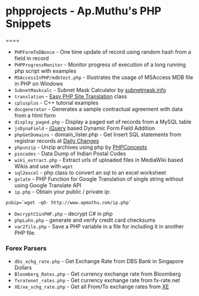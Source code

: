 # phpprojects - Ap.Muthu's PHP Snippets
====

* `PHPFormToDBonce` - One time update of record using random hash from a field in record
* `PHPProgressMonitor` - Monitor progress of execution of a long running php script with examples
* `MSAccessInPHP/mdbtest.php` - Illustrates the usage of MSAccess MDB file in PHP on Windows
* `SubnetMaskcalc` - Subnet Mask Calculator by [subnetmask.info](http://www.subnetmask.info)
* `translation` - [Easy PHP Site Translation](http://tympanus.net/codrops/2009/12/30/easy-php-site-translation/) class
* `cplusplus` - C++ tutorial examples
* `docgenerator` - Generates a sample contractual agreement with data from a html form
* `display_paged.php` - Display a paged set of records from a MySQL table
* `jsDynaField` - [jQuery](https://jquery.org/) based Dynamic Form Field Addition
* `phpGetDomains` - domain_lister.php - Get Insert SQL statements from registrar records at [Daily Changes](http://www.dailychanges.com)
* `phpunzip` - Unzip archives using php by [PHPConcepts](http://www.phpconcept.net)
* `pincodes` - Data Dump of Indian Postal Codes
* `wiki_extract.php` - Extract urls of uploaded files in MediaWiki based Wikis and use with `wget`
* `sql2excel` - php class to convert an sql to an excel worksheet
* `gxlate` - PHP Function for Google Translation of single string without using Google Translate API
* `ip.php` - Obtain your public / private ip:
````
pubip=`wget -qO- http://www.apmuthu.com/ip.php`
````
* `DecryptCSinPHP.php` - decrypt C# in php
* `phpLuhn.php` - generate and verify credit card checksums
* `var2file.php` - Save a PHP variable in a file for including it in another PHP file.

### Forex Parsers
* `dbs_xchg_rate.php` - Get Exchange Rate from DBS Bank in Singapore Dollars
* `Bloomberg_Rates.php` - Get currency exchange rate from Bloomberg
* `fxratenet_rates.php` - Get currency exchange rate from fx-rate.net
* `XE/xe_xchg_rate.php` - Get all From/To exchange rates from [XE](http://www.xe.com)
